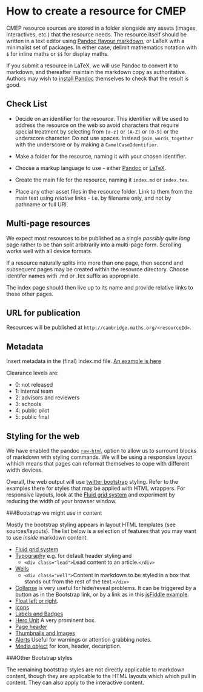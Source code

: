 How to create a resource for CMEP
=================================

CMEP resource sources are stored in a folder alongside any assets (images, interactives, etc.) that the resource needs. The resource itself should be written in a text editor using [Pandoc flavour markdown](http://johnmacfarlane.net/pandoc/README.html#pandocs-markdown), or LaTeX with a minimalist set of packages. In either case, delimit mathematics notation with `$` for inline maths or `$$` for display maths.

If you submit a resource in LaTeX, we will use Pandoc to convert it to markdown, and thereafter maintain the markdown copy as authoritative. Authors may wish to [install Pandoc](http://johnmacfarlane.net/pandoc/installing.html) themselves to check that the result is good.

Check List
----------

- Decide on an identifier for the resource. This identifier will be used
to address the resource on the web so avoid characters that require special treatment by selecting from `[a-z]` or `[A-Z]` or `[0-9]` or the underscore character. Do not use spaces. Instead `join_words_together` with the underscore or by making a `CamelCaseIdentifier`.

- Make a folder for the resource, naming it with your chosen identifier.

- Choose a markup language to use - either [Pandoc](http://johnmacfarlane.net/pandoc/) or [LaTeX](http://latex-project.org/guides/).

- Create the main file for the resource, naming it `index.md` or `index.tex`. 

- Place any other asset files in the resource folder. Link to them from the main text using _relative_ links - i.e. by filename only, and not by pathname or full URI.

Multi-page resources
--------------------

We expect most resources to be published as a single _possibly quite long_ page rather to be than split arbitrarily into a multi-page form. Scrolling works well with all device formats.

If a resource naturally splits into more than one page, then second and subsequent pages may be created within the resource directory. Choose identifer names with .md or .tex suffix as appropriate.

The index page should then live up to its name and provide relative links to these other pages.

URL for publication
-------------------

Resources will be published at 
`http://cambridge.maths.org/<resourceId>`.

Metadata
--------

Insert metadata in the (final) index.md file. [An example is here](index.md)

Clearance levels are:

*  0: not released
*  1: internal team
*  2: advisors and reviewers
*  3: schools
*  4: public pilot
*  5: public final

Styling for the web
-------------------

We have enabled the pandoc [`raw-html`](http://johnmacfarlane.net/pandoc/README.html#raw-html) option to allow us to surround blocks of markdown with styling commands. We will be using a responsive layout whhich means that pages can reformat themselves to cope with different width devices.

Overall, the web output will use [twitter bootstrap](http://twitter.github.io/bootstrap/) styling. Refer to the examples there for styles that may be applied with HTML wrappers. For responsive layouts, look at the [Fluid grid system](http://twitter.github.io/bootstrap/scaffolding.html#fluidGridSystem) and experiment by reducing the width of your browser window.

###Bootstrap we might use in content

Mostly the bootstrap styling appears in layout HTML templates (see sources/layouts). The list below
is a selection of features that you may want to use _inside_ markdown content.

* [Fluid grid system](http://twitter.github.io/bootstrap/scaffolding.html#fluidGridSystem)
* [Typography](http://twitter.github.io/bootstrap/base-css.html#typography) e.g. for default header styling and 
  - `<div class="lead">`Lead content to an article.`</div>`
* [Wells](http://twitter.github.io/bootstrap/components.html#misc)
  - `<div class="well">`Content in markdown to be styled in a box that stands out from the rest of the text.`</div>`
* [Collapse](http://twitter.github.io/bootstrap/javascript.html#collapse) is very useful for hide/reveal problems. It can be triggered by a button as in the Bootstrap link, or by a link as in
this [jsFiddle example](http://jsfiddle.net/gmp26/gD3Vz/5/). 
* [Float left or right](http://twitter.github.io/bootstrap/components.html#misc). 
* [Icons](http://twitter.github.io/bootstrap/base-css.html#icons)
* [Labels and Badges](http://twitter.github.io/bootstrap/components.html#labels-badges)
* [Hero Unit](http://twitter.github.io/bootstrap/components.html#typography) A very prominent box.
* [Page header](http://twitter.github.io/bootstrap/components.html#typography)
* [Thumbnails and Images](http://twitter.github.io/bootstrap/components.html#thumbnails)
* [Alerts](http://twitter.github.io/bootstrap/components.html#alerts) Useful for warnings or attention grabbing notes.
* [Media object](http://twitter.github.io/bootstrap/components.html#media) for icon, header, decsription. 

###Other Bootstrap styles

The remaining bootstrap styles are not directly applicable to markdown content, though they are applicable to the HTML layouts which which pull in content. They can also apply to the interactive content.
